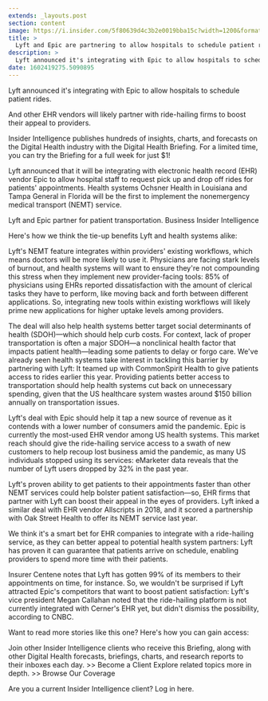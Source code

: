 ```yaml
--- 
extends: _layouts.post 
section: content 
image: https://i.insider.com/5f80639d4c3b2e0019bba15c?width=1200&format=jpeg 
title: > 
  Lyft and Epic are partnering to allow hospitals to schedule patient rides 
description: > 
  Lyft announced it's integrating with Epic to allow hospitals to schedule patient rides.Lyft announced that it will be integrating with electronic health record (EHR) vendor Epic to allow hospital staff to request pick up and drop off rides for patients' appointments.Health systems Ochsner Health in Louisiana and Tampa General in Florida will be the first to implement the nonemergency medical transport (NEMT) service.Lyft and Epic partner for patient transportation.The deal will also help health systems better target social determinants of health (SDOH)—which should help curb costs. 
date: 1602419275.5090895 
--- 
```

Lyft announced it's integrating with Epic to allow hospitals to schedule patient rides.

And other EHR vendors will likely partner with ride-hailing firms to boost their appeal to providers.

Insider Intelligence publishes hundreds of insights, charts, and forecasts on the Digital Health industry with the Digital Health Briefing. For a limited time, you can try the Briefing for a full week for just $1!

Lyft announced that it will be integrating with electronic health record (EHR) vendor Epic to allow hospital staff to request pick up and drop off rides for patients' appointments. Health systems Ochsner Health in Louisiana and Tampa General in Florida will be the first to implement the nonemergency medical transport (NEMT) service.

Lyft and Epic partner for patient transportation. Business Insider Intelligence

Here's how we think the tie-up benefits Lyft and health systems alike:

Lyft's NEMT feature integrates within providers' existing workflows, which means doctors will be more likely to use it. Physicians are facing stark levels of burnout, and health systems will want to ensure they're not compounding this stress when they implement new provider-facing tools: 85% of physicians using EHRs reported dissatisfaction with the amount of clerical tasks they have to perform, like moving back and forth between different applications. So, integrating new tools within existing workflows will likely prime new applications for higher uptake levels among providers.

The deal will also help health systems better target social determinants of health (SDOH)—which should help curb costs. For context, lack of proper transportation is often a major SDOH—a nonclinical health factor that impacts patient health—leading some patients to delay or forgo care. We've already seen health systems take interest in tackling this barrier by partnering with Lyft: It teamed up with CommonSpirit Health to give patients access to rides earlier this year. Providing patients better access to transportation should help health systems cut back on unnecessary spending, given that the US healthcare system wastes around $150 billion annually on transportation issues.

Lyft's deal with Epic should help it tap a new source of revenue as it contends with a lower number of consumers amid the pandemic. Epic is currently the most-used EHR vendor among US health systems. This market reach should give the ride-hailing service access to a swath of new customers to help recoup lost business amid the pandemic, as many US individuals stopped using its services: eMarketer data reveals that the number of Lyft users dropped by 32% in the past year.

Lyft's proven ability to get patients to their appointments faster than other NEMT services could help bolster patient satisfaction—so, EHR firms that partner with Lyft can boost their appeal in the eyes of providers. Lyft inked a similar deal with EHR vendor Allscripts in 2018, and it scored a partnership with Oak Street Health to offer its NEMT service last year.

We think it's a smart bet for EHR companies to integrate with a ride-hailing service, as they can better appeal to potential health system partners: Lyft has proven it can guarantee that patients arrive on schedule, enabling providers to spend more time with their patients.

Insurer Centene notes that Lyft has gotten 99% of its members to their appointments on time, for instance. So, we wouldn't be surprised if Lyft attracted Epic's competitors that want to boost patient satisfaction: Lyft's vice president Megan Callahan noted that the ride-hailing platform is not currently integrated with Cerner's EHR yet, but didn't dismiss the possibility, according to CNBC.

Want to read more stories like this one? Here's how you can gain access:

Join other Insider Intelligence clients who receive this Briefing, along with other Digital Health forecasts, briefings, charts, and research reports to their inboxes each day. >> Become a Client Explore related topics more in depth. >> Browse Our Coverage

Are you a current Insider Intelligence client? Log in here.